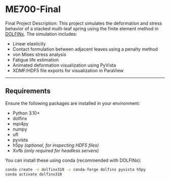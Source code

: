 # ME700-Final

Final Project Description:
This project simulates the deformation and stress behavior of a stacked multi-leaf spring using the finite element method in [DOLFINx](https://github.com/FEniCS/dolfinx). The simulation includes:

- Linear elasticity
- Contact formulation between adjacent leaves using a penalty method
- von Mises stress analysis
- Fatigue life estimation
- Animated deformation visualization using PyVista
- XDMF/HDF5 file exports for visualization in ParaView

---

## Requirements

Ensure the following packages are installed in your environment:

- Python 3.10+
- dolfinx
- mpi4py
- numpy
- ufl
- pyvista
- h5py *(optional, for inspecting HDF5 files)*
- Xvfb *(only required for headless servers)*

You can install these using conda (recommended with DOLFINx):

```bash
conda create -n dolfinx310 -c conda-forge dolfinx pyvista h5py
conda activate dolfinx310

